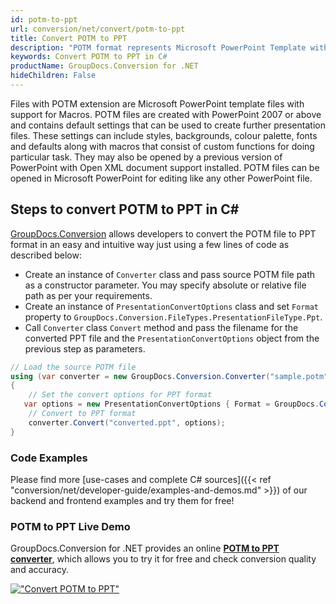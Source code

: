 ```yaml
---
id: potm-to-ppt
url: conversion/net/convert/potm-to-ppt
title: Convert POTM to PPT
description: "POTM format represents Microsoft PowerPoint Template with .potm extension. Learn how to convert POTM to PPT file programmatically in C# language using GroupDocs.Conversion for .NET library."
keywords: Convert POTM to PPT in C#
productName: GroupDocs.Conversion for .NET
hideChildren: False
---
```


Files with POTM extension are Microsoft PowerPoint template files with support for Macros. POTM files are created with PowerPoint 2007 or above and contains default settings that can be used to create further presentation files. These settings can include styles, backgrounds, colour palette, fonts and defaults along with macros that consist of custom functions for doing particular task. They may also be opened by a previous version of PowerPoint with Open XML document support installed. POTM files can be opened in Microsoft PowerPoint for editing like any other PowerPoint file.

## Steps to convert POTM to PPT in C#

[GroupDocs.Conversion](https://products.groupdocs.com/conversion/net) allows developers to convert the POTM file to PPT format in an easy and intuitive way just using a few lines of code as described below:

* Create an instance of `Converter` class and pass source POTM file path as a constructor parameter. You may specify absolute or relative file path as per your requirements. 
* Create an instance of `PresentationConvertOptions` class and set `Format` property to `GroupDocs.Conversion.FileTypes.PresentationFileType.Ppt`.
* Call `Converter` class `Convert` method and pass the filename for the converted PPT file and the `PresentationConvertOptions` object from the previous step as parameters.

```csharp
// Load the source POTM file
using (var converter = new GroupDocs.Conversion.Converter("sample.potm"))
{
    // Set the convert options for PPT format
   var options = new PresentationConvertOptions { Format = GroupDocs.Conversion.FileTypes.PresentationFileType.Ppt };
    // Convert to PPT format
    converter.Convert("converted.ppt", options);
}
```

### Code Examples

Please find more [use-cases and complete C# sources]({{< ref "conversion/net/developer-guide/examples-and-demos.md" >}}) of our backend and frontend examples and try them for free!

### POTM to PPT Live Demo

GroupDocs.Conversion for .NET provides an online [**POTM to PPT converter**](https://products.groupdocs.app/conversion/potm-to-ppt), which allows you to try it for free and check conversion quality and accuracy.

[!["Convert POTM to PPT"](conversion/net/images/convert-to-ppt/convert-potm-to-ppt.png)](https://products.groupdocs.app/conversion/potm-to-ppt)